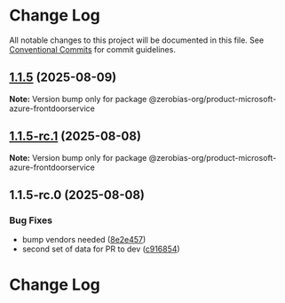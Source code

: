 # Change Log

All notable changes to this project will be documented in this file.
See [Conventional Commits](https://conventionalcommits.org) for commit guidelines.

## [1.1.5](https://github.com/zerobias-org/product/compare/@zerobias-org/product-microsoft-azure-frontdoorservice@1.1.5-rc.1...@zerobias-org/product-microsoft-azure-frontdoorservice@1.1.5) (2025-08-09)

**Note:** Version bump only for package @zerobias-org/product-microsoft-azure-frontdoorservice





## [1.1.5-rc.1](https://github.com/zerobias-org/product/compare/@zerobias-org/product-microsoft-azure-frontdoorservice@1.1.5-rc.0...@zerobias-org/product-microsoft-azure-frontdoorservice@1.1.5-rc.1) (2025-08-08)

**Note:** Version bump only for package @zerobias-org/product-microsoft-azure-frontdoorservice





## 1.1.5-rc.0 (2025-08-08)


### Bug Fixes

* bump vendors needed ([8e2e457](https://github.com/zerobias-org/product/commit/8e2e457e0b5d7141a05e8f2c178bc2854f2b7178))
* second set of data for PR to dev ([c916854](https://github.com/zerobias-org/product/commit/c916854bcf229b1c2042ffdea18472d66a061aaf))





# Change Log
